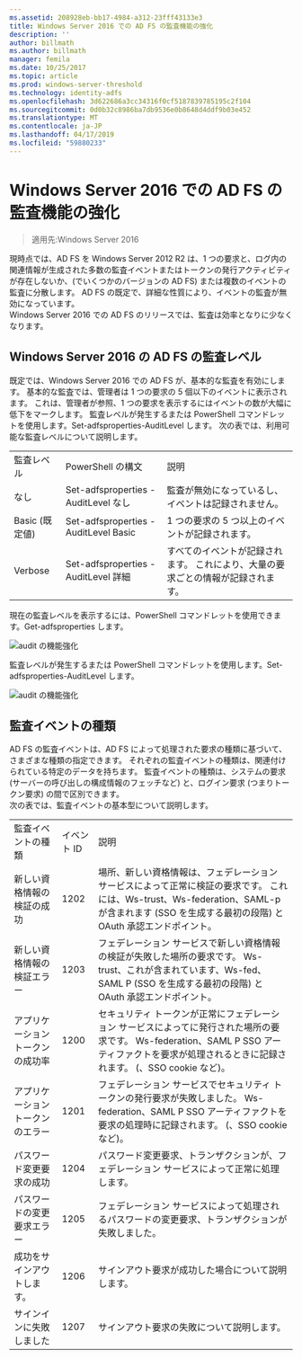 ```yaml
---
ms.assetid: 208928eb-bb17-4984-a312-23fff43133e3
title: Windows Server 2016 での AD FS の監査機能の強化
description: ''
author: billmath
ms.author: billmath
manager: femila
ms.date: 10/25/2017
ms.topic: article
ms.prod: windows-server-threshold
ms.technology: identity-adfs
ms.openlocfilehash: 3d622686a3cc34316f0cf5187839785195c2f104
ms.sourcegitcommit: 0d0b32c8986ba7db9536e0b8648d4ddf9b03e452
ms.translationtype: MT
ms.contentlocale: ja-JP
ms.lasthandoff: 04/17/2019
ms.locfileid: "59880233"
---
```

# <a name="auditing-enhancements-to-ad-fs-in-windows-server-2016"></a>Windows Server 2016 での AD FS の監査機能の強化

>適用先:Windows Server 2016

現時点では、AD FS を Windows Server 2012 R2 は、1 つの要求と、ログ内の関連情報が生成された多数の監査イベントまたはトークンの発行アクティビティが存在しないか、(でいくつかのバージョンの AD FS) または複数のイベントの監査に分散します。 AD FS の既定で、詳細な性質により、イベントの監査が無効になっています。  
    Windows Server 2016 での AD FS のリリースでは、監査は効率となりに少なくなります。  
  
## <a name="auditing-levels-in-ad-fs-for-windows-server-2016"></a>Windows Server 2016 の AD FS の監査レベル  
既定では、Windows Server 2016 での AD FS が、基本的な監査を有効にします。  基本的な監査では、管理者は 1 つの要求の 5 個以下のイベントに表示されます。  これは、管理者が参照、1 つの要求を表示するにはイベントの数が大幅に低下をマークします。   監査レベルが発生するまたは PowerShell コマンドレットを使用します。Set-adfsproperties-AuditLevel します。  次の表では、利用可能な監査レベルについて説明します。  
  
||||  
|-|-|-|  
|監査レベル|PowerShell の構文|説明|  
|なし|Set-adfsproperties - AuditLevel なし|監査が無効になっているし、イベントは記録されません。|  
|Basic (既定値)|Set-adfsproperties - AuditLevel Basic|1 つの要求の 5 つ以上のイベントが記録されます。|  
|Verbose|Set-adfsproperties - AuditLevel 詳細|すべてのイベントが記録されます。  これにより、大量の要求ごとの情報が記録されます。|  
  
現在の監査レベルを表示するには、PowerShell コマンドレットを使用できます。Get-adfsproperties します。  
  
![audit の機能強化](media/Auditing-Enhancements-to-AD-FS-in-Windows-Server-2016/ADFS_Audit_1.PNG)  
  
監査レベルが発生するまたは PowerShell コマンドレットを使用します。Set-adfsproperties-AuditLevel します。  
  
![audit の機能強化](media/Auditing-Enhancements-to-AD-FS-in-Windows-Server-2016/ADFS_Audit_2.png)  
  
## <a name="types-of-audit-events"></a>監査イベントの種類  
AD FS の監査イベントは、AD FS によって処理された要求の種類に基づいて、さまざまな種類の指定できます。 それぞれの監査イベントの種類は、関連付けられている特定のデータを持ちます。  監査イベントの種類は、システムの要求 (サーバーの呼び出しの構成情報のフェッチなど) と、ログイン要求 (つまりトークン要求) の間で区別できます。    
  次の表では、監査イベントの基本型について説明します。  
  
||||  
|-|-|-|  
|監査イベントの種類|イベント ID|説明|  
|新しい資格情報の検証の成功|1202|場所、新しい資格情報は、フェデレーション サービスによって正常に検証の要求です。 これには、Ws-trust、Ws-federation、SAML-p が含まれます (SSO を生成する最初の段階) と OAuth 承認エンドポイント。|  
|新しい資格情報の検証エラー|1203|フェデレーション サービスで新しい資格情報の検証が失敗した場所の要求です。 Ws-trust、これが含まれています、Ws-fed、SAML P (SSO を生成する最初の段階) と OAuth 承認エンドポイント。|  
|アプリケーション トークンの成功率|1200|セキュリティ トークンが正常にフェデレーション サービスによってに発行された場所の要求です。 Ws-federation、SAML P SSO アーティファクトを要求が処理されるときに記録されます。 (、SSO cookie など)。|  
|アプリケーション トークンのエラー|1201|フェデレーション サービスでセキュリティ トークンの発行要求が失敗しました。 Ws-federation、SAML P SSO アーティファクトを要求の処理時に記録されます。 (、SSO cookie など)。|  
|パスワード変更要求の成功|1204|パスワード変更要求、トランザクションが、フェデレーション サービスによって正常に処理します。|  
|パスワードの変更要求エラー|1205|フェデレーション サービスによって処理されるパスワードの変更要求、トランザクションが失敗しました。| 
|成功をサインアウトします。|1206|サインアウト要求が成功した場合について説明します。|  
|サインインに失敗しました|1207|サインアウト要求の失敗について説明します。|  

  


